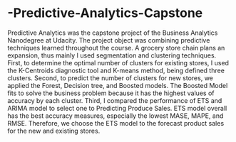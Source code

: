 # -Predictive-Analytics-Capstone

Predictive Analytics was the capstone project of the Business Analytics Nanodegree at Udacity. The project object was combining predictive techniques learned throughout the course.  A grocery store chain plans an expansion, thus mainly I used segmentation and clustering techniques. First,  to determine the optimal number of clusters for existing stores, I used the K-Centroids diagnostic tool and K-means method, being defined three clusters.            Second, to predict the number of clusters for new stores, we applied the Forest, Decision tree, and Boosted models. The Boosted Model fits to solve the business problem because it has the highest values of accuracy by each cluster.                                                         Third, I compared the performance of ETS and ARIMA model to select one to Predicting Produce Sales. ETS model overall has the best accuracy measures, especially the lowest MASE, MAPE, and RMSE. Therefore, we choose the ETS model to the forecast product sales for the new and existing stores.
